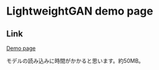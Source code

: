 # LightweightGAN demo page

## Link

[Demo page](https://sakai0127.github.io/LWGAN-tfjs-demo/)

モデルの読み込みに時間がかかると思います。約50MB。